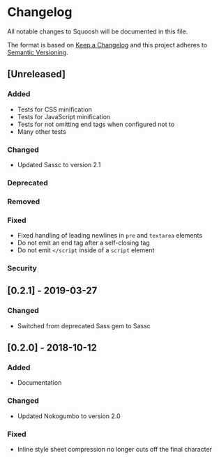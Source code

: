 # Changelog

All notable changes to Squoosh will be documented in this file.

The format is based on [Keep a Changelog](http://keepachangelog.com/en/1.0.0/)
and this project adheres to [Semantic Versioning](http://semver.org/spec/v2.0.0.html).

## [Unreleased]
### Added
- Tests for CSS minification
- Tests for JavaScript minification
- Tests for not omitting end tags when configured not to
- Many other tests
### Changed
- Updated Sassc to version 2.1
### Deprecated
### Removed
### Fixed
- Fixed handling of leading newlines in `pre` and `textarea` elements
- Do not emit an end tag after a self-closing tag
- Do not emit `</script` inside of a `script` element
### Security

## [0.2.1] - 2019-03-27
### Changed
- Switched from deprecated Sass gem to Sassc

## [0.2.0] - 2018-10-12
### Added
- Documentation

### Changed
- Updated Nokogumbo to version 2.0

### Fixed
- Inline style sheet compression no longer cuts off the final character
